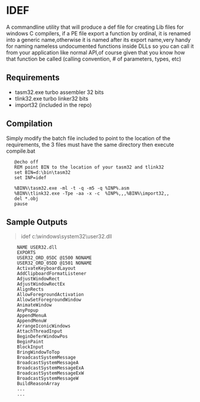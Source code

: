 IDEF
====

A commandline utility that will produce a def file for creating Lib files for windows C compilers, if a PE file export a function by ordinal, it is renamed into a generic name,otherwise it is named after its export name,very handy for naming nameless undocumented functions inside DLLs so you can call it from your application like normal API,of course given that you know how that function be called (calling convention, # of parameters, types, etc)


Requirements
------------

 - tasm32.exe turbo assembler 32 bits
 - tlink32.exe turbo linker32 bits
 - import32 (included in the repo)

Compilation
-------
 Simply modify the batch file included to point to the location of the requirements, the 3 files must have the same directory
 then execute compile.bat

 ```
	@echo off
	REM point BIN to the location of your tasm32 and tlink32
	set BIN=d:\bin\tasm32
	set INP=idef

	%BIN%\tasm32.exe -ml -t -q -m5 -q %INP%.asm
	%BIN%\tlink32.exe -Tpe -aa -x -c  %INP%,,,%BIN%\import32,,
	del *.obj
	pause

 ```

Sample Outputs
-------

>idef c:\windows\system32\user32.dll
```
	NAME USER32.dll
	EXPORTS
	USER32_ORD_05DC @1500 NONAME
	USER32_ORD_05DD @1501 NONAME
	ActivateKeyboardLayout
	AddClipboardFormatListener
	AdjustWindowRect
	AdjustWindowRectEx
	AlignRects
	AllowForegroundActivation
	AllowSetForegroundWindow
	AnimateWindow
	AnyPopup
	AppendMenuA
	AppendMenuW
	ArrangeIconicWindows
	AttachThreadInput
	BeginDeferWindowPos
	BeginPaint
	BlockInput
	BringWindowToTop
	BroadcastSystemMessage
	BroadcastSystemMessageA
	BroadcastSystemMessageExA
	BroadcastSystemMessageExW
	BroadcastSystemMessageW
	BuildReasonArray
	...
	...
```
